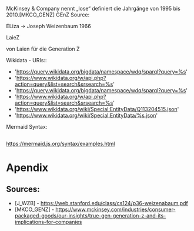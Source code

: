 
McKinsey & Company nennt „lose“ definiert die Jahrgänge von 1995 bis 2010.[MKCO_GENZ]  GEnZ
Source: 


ELiza -> Joseph Weizenbaum 1966

LaieZ

von Laien
für die Generation
    Z


Wikidata - URIs::

- 'https://query.wikidata.org/bigdata/namespace/wdq/sparql?query=%s'
- 'https://www.wikidata.org/w/api.php?action=query&list=search&srsearch=%s'
- 'https://query.wikidata.org/bigdata/namespace/wdq/sparql?query=%s'
- 'https://www.wikidata.org/w/api.php?action=query&list=search&srsearch=%s'
- 'https://www.wikidata.org/wiki/Special:EntityData/Q113204515.json'
- 'https://www.wikidata.org/wiki/Special:EntityData/%s.json'


Mermaid Syntax:

## 
https://mermaid.js.org/syntax/examples.html



# Apendix
## Sources:

- [J_WZB] - https://web.stanford.edu/class/cs124/p36-weizenabaum.pdf
- [MKCO_GENZ] - https://www.mckinsey.com/industries/consumer-packaged-goods/our-insights/true-gen-generation-z-and-its-implications-for-companies
